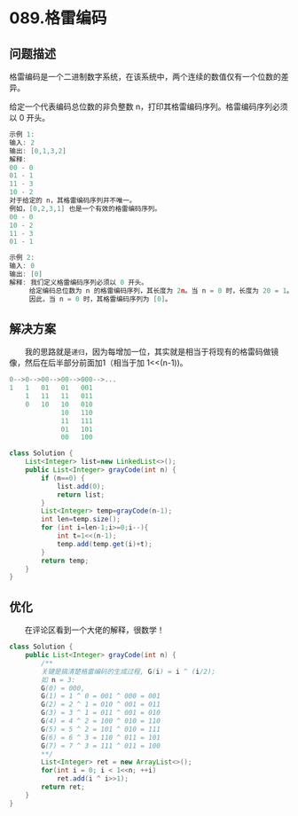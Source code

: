 # 089.格雷编码

## 问题描述  

格雷编码是一个二进制数字系统，在该系统中，两个连续的数值仅有一个位数的差异。  

给定一个代表编码总位数的非负整数 n，打印其格雷编码序列。格雷编码序列必须以 0 开头。  

```c
示例 1:
输入: 2
输出: [0,1,3,2]
解释:
00 - 0
01 - 1
11 - 3
10 - 2
对于给定的 n，其格雷编码序列并不唯一。
例如，[0,2,3,1] 也是一个有效的格雷编码序列。
00 - 0
10 - 2
11 - 3
01 - 1

示例 2:
输入: 0
输出: [0]
解释: 我们定义格雷编码序列必须以 0 开头。
     给定编码总位数为 n 的格雷编码序列，其长度为 2n。当 n = 0 时，长度为 20 = 1。
     因此，当 n = 0 时，其格雷编码序列为 [0]。
```

## 解决方案

&emsp;&emsp;我的思路就是`递归`，因为每增加一位，其实就是相当于将现有的格雷码做镜像，然后在后半部分前面加1（相当于加 1<<(n-1))。

```c
0-->0-->00-->00-->000-->...
1   1   01   01   001
    1   11   11   011
    0   10   10   010
             10   110
             11   111
             01   101
             00   100
```

```java
class Solution {
    List<Integer> list=new LinkedList<>();
    public List<Integer> grayCode(int n) {
        if (n==0) {
            list.add(0);
            return list;
        }
        List<Integer> temp=grayCode(n-1);
        int len=temp.size();
        for (int i=len-1;i>=0;i--){
            int t=1<<(n-1);
            temp.add(temp.get(i)+t);
        }
        return temp;
    }
}
```

## 优化

&emsp;&emsp;在评论区看到一个大佬的解释，很数学！

```java
class Solution {
    public List<Integer> grayCode(int n) {
        /**
        关键是搞清楚格雷编码的生成过程, G(i) = i ^ (i/2);
        如 n = 3: 
        G(0) = 000, 
        G(1) = 1 ^ 0 = 001 ^ 000 = 001
        G(2) = 2 ^ 1 = 010 ^ 001 = 011 
        G(3) = 3 ^ 1 = 011 ^ 001 = 010
        G(4) = 4 ^ 2 = 100 ^ 010 = 110
        G(5) = 5 ^ 2 = 101 ^ 010 = 111
        G(6) = 6 ^ 3 = 110 ^ 011 = 101
        G(7) = 7 ^ 3 = 111 ^ 011 = 100
        **/
        List<Integer> ret = new ArrayList<>();
        for(int i = 0; i < 1<<n; ++i)
            ret.add(i ^ i>>1);
        return ret;
    }
}
```